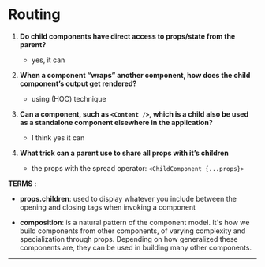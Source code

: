 # Routing

1. **Do child components have direct access to props/state from the parent?**
   - yes, it can

2. **When a component “wraps” another component, how does the child component’s output get rendered?**
   - using (HOC) technique
3. **Can a component, such as `<Content />`, which is a child also be used as a standalone component elsewhere in the application?**
   - I think yes it can

4. **What trick can a parent use to share all props with it’s children**
   - the props with the spread operator: `<ChildComponent {...props}>`

**TERMS :**

- **props.children**: used to display whatever you include between the opening and closing tags when invoking a component

- **composition**: is a natural pattern of the component model. It's how we build components from other components, of varying complexity and specialization through props. Depending on how generalized these components are, they can be used in building many other components.

-------------------------------------------------------------------------------------------------------------------------
